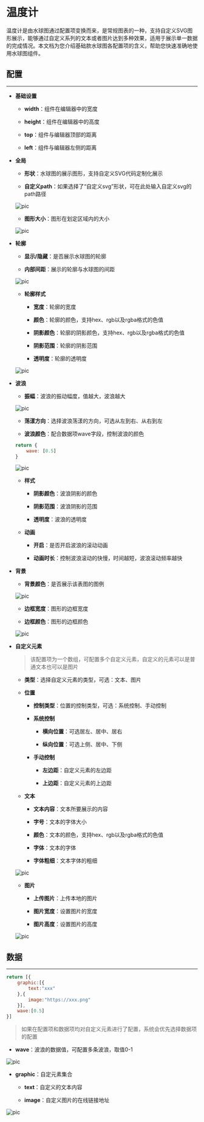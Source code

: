 # 温度计

温度计是由水球图通过配置项变换而来，是常规图表的一种，支持自定义SVG图形展示，能够通过自定义系列的文本或者图片达到多种效果，适用于展示单一数据的完成情况。本文档为您介绍基础款水球图各配置项的含义，帮助您快速准确地使用水球图组件。


## 配置

---

- **基础设置**

    - **width**：组件在编辑器中的宽度

    - **height**：组件在编辑器中的高度

    - **top**：组件与编辑器顶部的距离

    - **left**：组件与编辑器左侧的距离


- **全局**

    - **形状**：水球图的展示图形，支持自定义SVG代码定制化展示

    - **自定义path**：如果选择了“自定义svg”形状，可在此处输入自定义svg的path路径

    ![pic](/images/components/liquid/global-1.png)

    - **图形大小**：图形在划定区域内的大小

    ![pic](/images/components/liquid/global-2.png)


- **轮廓**

    - **显示/隐藏**：是否展示水球图的轮廓

    - **内部间距**：展示的轮廓与水球图的间距

    ![pic](/images/components/liquid/border-1.png)

    - **轮廓样式**

        - **宽度**：轮廓的宽度

        - **颜色**：轮廓的颜色，支持hex、rgb以及rgba格式的色值

        - **阴影颜色**：轮廓的阴影颜色，支持hex、rgb以及rgba格式的色值

        - **阴影范围**：轮廓的阴影范围

        - **透明度**：轮廓的透明度
    
    ![pic](/images/components/liquid/border-2.png)


- **波浪**

    - **振幅**：波浪的振动幅度，值越大，波浪越大

    ![pic](/images/components/liquid/wave-1.png)

    - **荡漾方向**：选择波浪荡漾的方向，可选从左到右、从右到左

    - **波浪颜色**：配合数据项wave字段，控制波浪的颜色

    ```javascript
    return { 
        wave: [0.5]
    }
    ```
    ![pic](/images/components/liquid/wave-2.png)

    - **样式**

        - **阴影颜色**：波浪阴影的颜色

        - **阴影范围**：波浪阴影的范围

        - **透明度**：波浪的透明度

    - **动画**

        - **开启**：是否开启波浪的滚动动画

        - **动画时长**：控制波浪滚动的快慢，时间越短，波浪滚动频率越快


- **背景**

    - **背景颜色**：是否展示该表图的图例

    ![pic](/images/components/liquid/bac-1.png)

    - **边框宽度**：图形的边框宽度

    - **边框颜色**：图形的边框颜色

    ![pic](/images/components/liquid/bac-2.png)


- **自定义元素**

    > 该配置项为一个数组，可配置多个自定义元素，自定义的元素可以是普通文本也可以是图片

    - **类型**：选择自定义元素的类型，可选：文本、图片

    - **位置**

        - **控制类型**：位置的控制类型，可选：系统控制、手动控制

        - **系统控制**

            - **横向位置**：可选居左、居中、居右

            - **纵向位置**：可选上侧、居中、下侧

        - **手动控制**

            - **左边距**：自定义元素的左边距

            - **上边距**：自定义元素的上边距

    - **文本**

        - **文本内容**：文本所要展示的内容

        - **字号**：文本的字体大小

        - **颜色**：文本的颜色，支持hex、rgb以及rgba格式的色值

        - **字体**：文本的字体

        - **字体粗细**：文本字体的粗细
    
    ![pic](/images/components/liquid/series-1.png)

    - **图片**

        - **上传图片**：上传本地的图片

        - **图片宽度**：设置图片的宽度

        - **图片高度**：设置图片的高度

    ![pic](/images/components/liquid/series-2.png)



## 数据

---

```javascript
return [{
    graphic:[{
        text:"xxx"
    },{
        image:"https://xxx.png"
    }],
    wave:[0.5]
}]
```


> 如果在配置项和数据项均对自定义元素进行了配置，系统会优先选择数据项的配置

- **wave**：波浪的数据值，可配置多条波浪，取值0-1

![pic](/images/components/liquid/data-1.png)

- **graphic**：自定元素集合

    - **text**：自定义的文本内容

    - **image**：自定义图片的在线链接地址

![pic](/images/components/liquid/data-2.png)